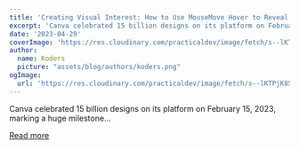 ```yaml
---
title: 'Creating Visual Interest: How to Use MouseMove Hover to Reveal Background Images'
excerpt: 'Canva celebrated 15 billion designs on its platform on February 15, 2023, marking a huge milestone...'
date: '2023-04-29'
coverImage: 'https://res.cloudinary.com/practicaldev/image/fetch/s--lKTPjK8S--/c_imagga_scale,f_auto,fl_progressive,h_420,q_auto,w_1000/https://dev-to-uploads.s3.amazonaws.com/uploads/articles/k7gulmue7yo55p7qth0u.png'
author:
  name: Koders
  picture: "assets/blog/authors/koders.png"
ogImage:
  url: 'https://res.cloudinary.com/practicaldev/image/fetch/s--lKTPjK8S--/c_imagga_scale,f_auto,fl_progressive,h_420,q_auto,w_1000/https://dev-to-uploads.s3.amazonaws.com/uploads/articles/k7gulmue7yo55p7qth0u.png'
---
```


Canva celebrated 15 billion designs on its platform on February 15, 2023, marking a huge milestone...

[Read more](https://dev.to/israelmitolu/creating-visual-interest-how-to-use-mousemove-hover-to-reveal-background-images-4cb0)
